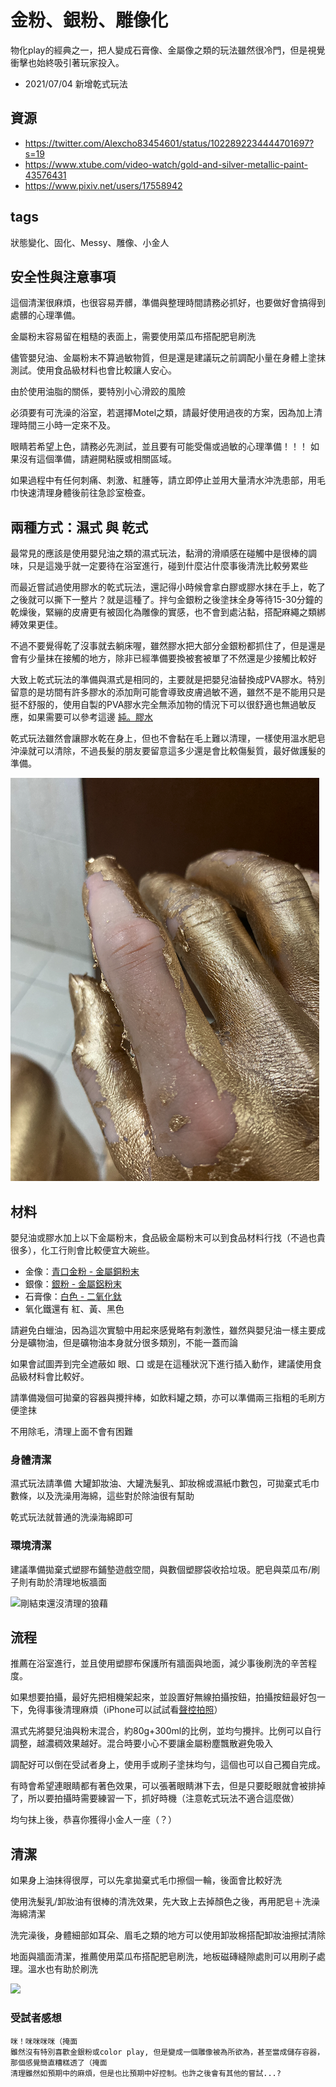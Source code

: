 金粉、銀粉、雕像化
====
物化play的經典之一，把人變成石膏像、金屬像之類的玩法雖然很冷門，但是視覺衝擊也始終吸引著玩家投入。

* 2021/07/04 新增乾式玩法

## 資源
* <https://twitter.com/Alexcho83454601/status/1022892234444701697?s=19>
* <https://www.xtube.com/video-watch/gold-and-silver-metallic-paint-43576431>
* <https://www.pixiv.net/users/17558942>

## tags
狀態變化、固化、Messy、雕像、小金人


## 安全性與注意事項
這個清潔很麻煩，也很容易弄髒，準備與整理時間請務必抓好，也要做好會搞得到處髒的心理準備。

金屬粉末容易留在粗糙的表面上，需要使用菜瓜布搭配肥皂刷洗

儘管嬰兒油、金屬粉末不算過敏物質，但是還是建議玩之前調配小量在身體上塗抹測試。使用食品級材料也會比較讓人安心。

由於使用油脂的關係，要特別小心滑跤的風險

必須要有可洗澡的浴室，若選擇Motel之類，請最好使用過夜的方案，因為加上清理時間三小時一定來不及。

眼睛若希望上色，請務必先測試，並且要有可能受傷或過敏的心理準備！！！ 如果沒有這個準備，請避開粘膜或相關區域。

如果過程中有任何刺痛、刺激、紅腫等，請立即停止並用大量清水沖洗患部，用毛巾快速清理身體後前往急診室檢查。


## 兩種方式：濕式 與 乾式
最常見的應該是使用嬰兒油之類的濕式玩法，黏滑的滑順感在碰觸中是很棒的調味，只是這幾乎就一定要待在浴室進行，碰到什麼沾什麼事後清洗比較勞累些

而最近嘗試過使用膠水的乾式玩法，還記得小時候會拿白膠或膠水抹在手上，乾了之後就可以撕下一整片？就是這種了。拌勻金銀粉之後塗抹全身等待15-30分鐘的乾燥後，緊繃的皮膚更有被固化為雕像的實感，也不會到處沾黏，搭配麻繩之類綁縛效果更佳。

不過不要覺得乾了沒事就去躺床喔，雖然膠水把大部分金銀粉都抓住了，但是還是會有少量抹在接觸的地方，除非已經準備要換被套被單了不然還是少接觸比較好

大致上乾式玩法的準備與濕式是相同的，主要就是把嬰兒油替換成PVA膠水。特別留意的是坊間有許多膠水的添加劑可能會導致皮膚過敏不適，雖然不是不能用只是挺不舒服的，使用自製的PVA膠水完全無添加物的情況下可以很舒適也無過敏反應，如果需要可以參考這邊 [純。膠水](http://stickysli.me/shop.html#pva-glue)

乾式玩法雖然會讓膠水乾在身上，但也不會黏在毛上難以清理，一樣使用溫水肥皂沖澡就可以清除，不過長髮的朋友要留意這多少還是會比較傷髮質，最好做護髮的準備。

![乾式凝固於皮膚上、與剝落的效果](imgs/silver_state_dry.png)

## 材料
嬰兒油或膠水加上以下金屬粉末，食品級金屬粉末可以到食品材料行找（不過也貴很多），化工行則會比較便宜大碗些。

- 金像：[青口金粉 - 金屬銅粉末](https://shop.dechemical.com.tw/product.php?pid_for_show=6403&category_sn=516)
- 銀像：[銀粉 - 金屬鋁粉末](https://shop.dechemical.com.tw/product.php?pid_for_show=4036)
- 石膏像：[白色 - 二氧化鈦](https://shop.dechemical.com.tw/product.php?pid_for_show=3593)
- 氧化鐵還有 紅、黃、黑色

請避免白蠟油，因為這次實驗中用起來感覺略有刺激性，雖然與嬰兒油一樣主要成分是礦物油，但是礦物油本身就分很多類別，不能一蓋而論

如果會試圖弄到完全遮蔽如 眼、口 或是在這種狀況下進行插入動作，建議使用食品級材料會比較好。

請準備幾個可拋棄的容器與攪拌棒，如飲料罐之類，亦可以準備兩三指粗的毛刷方便塗抹

不用除毛，清理上面不會有困難

### 身體清潔
濕式玩法請準備 大罐卸妝油、大罐洗髮乳、卸妝棉或濕紙巾數包，可拋棄式毛巾數條，以及洗澡用海綿，這些對於除油很有幫助

乾式玩法就普通的洗澡海綿即可

### 環境清潔
建議準備拋棄式塑膠布鋪墊遊戲空間，與數個塑膠袋收拾垃圾。肥皂與菜瓜布/刷子則有助於清理地板牆面

![剛結束還沒清理的狼藉](img/silver_state_clean.png)

## 流程
推薦在浴室進行，並且使用塑膠布保護所有牆面與地面，減少事後刷洗的辛苦程度。

如果想要拍攝，最好先把相機架起來，並設置好無線拍攝按鈕，拍攝按鈕最好包一下，免得事後清理麻煩（iPhone可以試試看[聲控拍照](https://www.dcard.tw/f/apple/p/234126093)）

濕式先將嬰兒油與粉末混合，約80g+300ml的比例，並均勻攪拌。比例可以自行調整，越濃稠效果越好。混合時要小心不要讓金屬粉塵飄散避免吸入

調配好可以倒在受試者身上，使用手或刷子塗抹均勻，這個也可以自己獨自完成。

有時會希望連眼睛都有著色效果，可以張著眼睛淋下去，但是只要眨眼就會被排掉了，所以要拍攝時需要練習一下，抓好時機（注意乾式玩法不適合這麼做）

均勻抹上後，恭喜你獲得小金人一座（？）


## 清潔
如果身上油抹得很厚，可以先拿拋棄式毛巾擦個一輪，後面會比較好洗

使用洗髮乳/卸妝油有很棒的清洗效果，先大致上去掉顏色之後，再用肥皂＋洗澡海綿清潔

洗完澡後，身體細部如耳朵、眉毛之類的地方可以使用卸妝棉搭配卸妝油擦拭清除

地面與牆面清潔，推薦使用菜瓜布搭配肥皂刷洗，地板磁磚縫隙處則可以用刷子處理。溫水也有助於刷洗

![](imgs/silver_state.png)

### 受試者感想
```
咪！咪咪咪咪（掩面
雖然沒有特別喜歡金銀粉或color play, 但是變成一個雕像被為所欲為，甚至當成儲存容器，那個感覺簡直糟糕透了（掩面
清理雖然如預期中的麻煩，但是也比預期中好控制。也許之後會有其他的嘗試...?
```